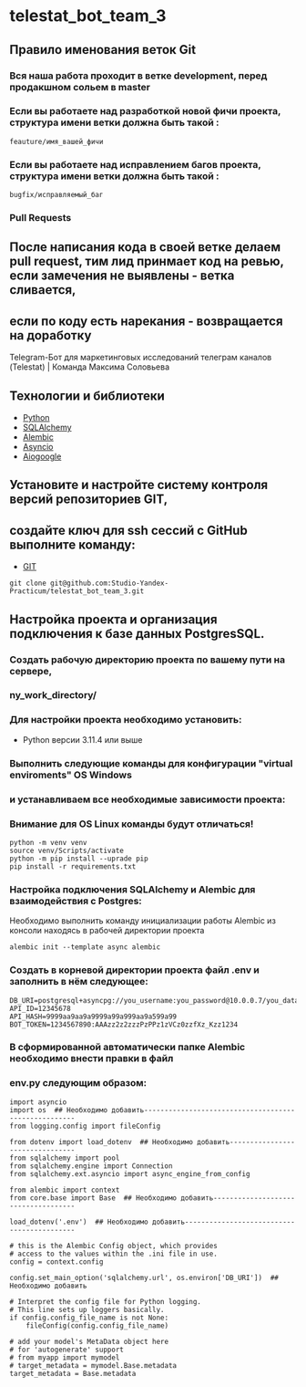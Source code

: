# telestat_bot_team_3

## Правило именования веток Git
### Вся наша работа проходит в ветке development, перед продакшном сольем в master

### Если вы работаете над разработкой новой фичи проекта, структура имени ветки должна быть такой :
```
feauture/имя_вашей_фичи
```

### Если вы работаете над исправлением багов проекта, структура имени ветки должна быть такой :
```
bugfix/исправляемый_баг
```

### Pull Requests
## После написания кода в своей ветке делаем pull request, тим лид принмает код на ревью, если замечения не выявлены - ветка сливается,
## если по коду есть нарекания - возвращается на доработку 

Telegram-Бот для маркетинговых исследований телеграм каналов (Telestat) | Команда Максима Соловьева



## Технологии и библиотеки

* [Python](https://www.python.org/)
* [SQLAlchemy](https://pypi.org/project/SQLAlchemy/)
* [Alembic](https://pypi.org/project/alembic/)
* [Asyncio](https://docs.python.org/3/library/asyncio.html)
* [Aiogoogle](https://aiogoogle.readthedocs.io/en/latest/)

## Установите и настройте систему контроля версий репозиториев GIT,
## создайте ключ для ssh сессий с GitHub выполните команду:

* [GIT](https://git-scm.com/book/en/v2/Getting-Started-Installing-Git/)

```
git clone git@github.com:Studio-Yandex-Practicum/telestat_bot_team_3.git
```

## Настройка проекта и организация подключения к базе данных PostgresSQL.

### Создать рабочую директорию проекта по вашему пути на сервере, 
### ny_work_directory/
### Для настройки проекта необходимо установить:

* Python версии 3.11.4 или выше

### Выполнить следующие команды для конфигурации "virtual enviroments" OS Windows
### и устанавливаем все необходимые зависимости проекта:
### Внимание для OS Linux команды будут отличаться!

```
python -m venv venv
source venv/Scripts/activate
python -m pip install --uprade pip
pip install -r requirements.txt
```
### Настройка подключения SQLAlchemy и Alembic для взаимодействия с Postgres:

Необходимо выполнить команду инициализации работы Alembic из консоли
находясь в рабочей директории проекта
```
alembic init --template async alembic
```

### Создать в корневой директории проекта файл .env и заполнить в нём следующее:

```
DB_URI=postgresql+asyncpg://you_username:you_password@10.0.0.7/you_database_name
API_ID=12345678
API_HASH=9999aa9aa9a9999a99a999aa9a599a99
BOT_TOKEN=1234567890:AAAzz2z2zzzPzPPz1zVCz0zzfXz_Kzz1234
```

### В сформированной автоматически папке Alembic необходимо внести правки в файл
### env.py следующим образом:

```
import asyncio
import os  ## Необходимо добавить-----------------------------------------------------
from logging.config import fileConfig

from dotenv import load_dotenv  ## Необходимо добавить--------------------------------
from sqlalchemy import pool
from sqlalchemy.engine import Connection
from sqlalchemy.ext.asyncio import async_engine_from_config

from alembic import context
from core.base import Base  ## Необходимо добавить------------------------------------

load_dotenv('.env')  ## Необходимо добавить-------------------------------------------

# this is the Alembic Config object, which provides
# access to the values within the .ini file in use.
config = context.config

config.set_main_option('sqlalchemy.url', os.environ['DB_URI'])  ## Необходимо добавить

# Interpret the config file for Python logging.
# This line sets up loggers basically.
if config.config_file_name is not None:
    fileConfig(config.config_file_name)

# add your model's MetaData object here
# for 'autogenerate' support
# from myapp import mymodel
# target_metadata = mymodel.Base.metadata
target_metadata = Base.metadata
```